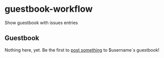 # guestbook-workflow
Show guestbook with issues entries


## Guestbook
<!--START_SECTION:guestbook-section-->
Nothing here, yet. Be the first to [post something](https://github.com/nfhipona/guestbook-workflow/issues/new?title=GUEST_BOOK_ENTRY) to $username`s guestbook!
<!--END_SECTION:guestbook-section-->